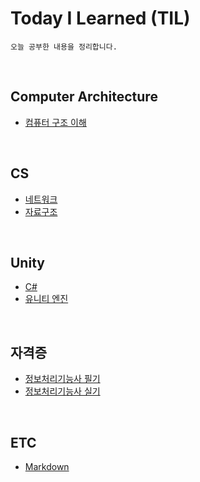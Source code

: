 ﻿# **Today I Learned (TIL)**
    오늘 공부한 내용을 정리합니다.

<br>
    
## **Computer Architecture**
- [컴퓨터 구조 이해](Computer%20Architecture/컴퓨터%20구조%20이해.md)

<br>

## **CS**
- [네트워크](CS/%EB%84%A4%ED%8A%B8%EC%9B%8C%ED%81%AC.md0)
- [자료구조](CS/%EC%9E%90%EB%A3%8C%EA%B5%AC%EC%A1%B0.md)

<br>

## **Unity**
- [C#](Unity/C#.md)
- [유니티 엔진](Unity/유니티%20엔진.md)

<br>

## **자격증**
- [정보처리기능사 필기](자격증/정보처리기능사%20필기.md)
- [정보처리기능사 실기](자격증/정보처리기능사%20실기.md)

<br>

## **ETC**
- [Markdown](ETC/Markdown.md)

<br>